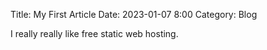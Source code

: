 Title: My First Article
Date: 2023-01-07 8:00
Category: Blog

I really really like free static web hosting.